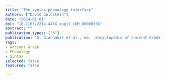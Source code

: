 ```yaml
---
title: "The syntax-phonology interface"
authors: ["David Goldstein"]
date: "2014-01-01"
doi: "10.1163/2214-448X_eagll_COM_00000336"
abstract: ""
publication_types: ["6"]
publication: "G. Giannakis et al., ed. _Encyclopedia of ancient Greek language and linguistics_, vol. 3: 361–363. Leiden: Brill"
tags:
- Ancient Greek
- Phonology
- Syntax
selected: false
featured: false

---
```


